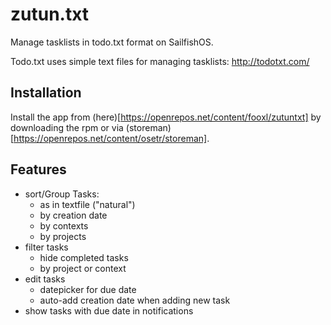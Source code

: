 # zutun.txt

Manage tasklists in todo.txt format on SailfishOS.

Todo.txt uses simple text files for managing tasklists: http://todotxt.com/

## Installation

Install the app from (here)[https://openrepos.net/content/fooxl/zutuntxt] by downloading the rpm or via (storeman)[https://openrepos.net/content/osetr/storeman].

## Features

  - sort/Group Tasks:
    - as in textfile ("natural")
	- by creation date
	- by contexts
	- by projects
  - filter tasks
    - hide completed tasks
	- by project or context
  - edit tasks
    - datepicker for due date
	- auto-add creation date when adding new task
  - show tasks with due date in notifications
